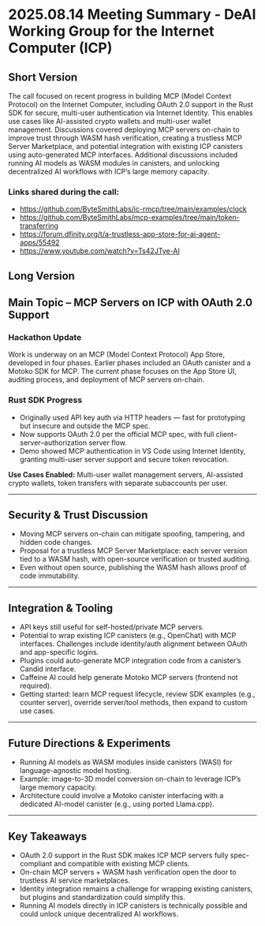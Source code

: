 # 2025.08.14 Meeting Summary - DeAI Working Group for the Internet Computer (ICP)

## Short Version
The call focused on recent progress in building MCP (Model Context Protocol) on the Internet Computer, including OAuth 2.0 support in the Rust SDK for secure, multi-user authentication via Internet Identity. This enables use cases like AI-assisted crypto wallets and multi-user wallet management. Discussions covered deploying MCP servers on-chain to improve trust through WASM hash verification, creating a trustless MCP Server Marketplace, and potential integration with existing ICP canisters using auto-generated MCP interfaces. Additional discussions included running AI models as WASM modules in canisters, and unlocking decentralized AI workflows with ICP’s large memory capacity.

### Links shared during the call:
* https://github.com/ByteSmithLabs/ic-rmcp/tree/main/examples/clock
* https://github.com/ByteSmithLabs/mcp-examples/tree/main/token-transferring
* https://forum.dfinity.org/t/a-trustless-app-store-for-ai-agent-apps/55492
* https://www.youtube.com/watch?v=Ts42JTye-AI

## Long Version
## Main Topic – MCP Servers on ICP with OAuth 2.0 Support

### Hackathon Update
Work is underway on an MCP (Model Context Protocol) App Store, developed in four phases. Earlier phases included an OAuth canister and a Motoko SDK for MCP. The current phase focuses on the App Store UI, auditing process, and deployment of MCP servers on-chain.

### Rust SDK Progress
- Originally used API key auth via HTTP headers — fast for prototyping but insecure and outside the MCP spec.
- Now supports OAuth 2.0 per the official MCP spec, with full client–server–authorization server flow.
- Demo showed MCP authentication in VS Code using Internet Identity, granting multi-user server support and secure token revocation.

**Use Cases Enabled:** Multi-user wallet management servers, AI-assisted crypto wallets, token transfers with separate subaccounts per user.

---

## Security & Trust Discussion
- Moving MCP servers on-chain can mitigate spoofing, tampering, and hidden code changes.
- Proposal for a trustless MCP Server Marketplace: each server version tied to a WASM hash, with open-source verification or trusted auditing.
- Even without open source, publishing the WASM hash allows proof of code immutability.

---

## Integration & Tooling
- API keys still useful for self-hosted/private MCP servers.
- Potential to wrap existing ICP canisters (e.g., OpenChat) with MCP interfaces. Challenges include identity/auth alignment between OAuth and app-specific logins.
- Plugins could auto-generate MCP integration code from a canister’s Candid interface.
- Caffeine AI could help generate Motoko MCP servers (frontend not required).
- Getting started: learn MCP request lifecycle, review SDK examples (e.g., counter server), override server/tool methods, then expand to custom use cases.

---

## Future Directions & Experiments
- Running AI models as WASM modules inside canisters (WASI) for language-agnostic model hosting.
- Example: image-to-3D model conversion on-chain to leverage ICP’s large memory capacity.
- Architecture could involve a Motoko canister interfacing with a dedicated AI-model canister (e.g., using ported Llama.cpp).

---

## Key Takeaways
- OAuth 2.0 support in the Rust SDK makes ICP MCP servers fully spec-compliant and compatible with existing MCP clients.
- On-chain MCP servers + WASM hash verification open the door to trustless AI service marketplaces.
- Identity integration remains a challenge for wrapping existing canisters, but plugins and standardization could simplify this.
- Running AI models directly in ICP canisters is technically possible and could unlock unique decentralized AI workflows.